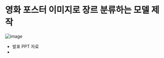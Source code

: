 # 영화 포스터 이미지로 장르 분류하는 모델 제작
![image](https://user-images.githubusercontent.com/74692845/132146521-992d0dbc-0517-4e01-ba99-59b2f3675de3.png)

- 발표 PPT 자료
- 
